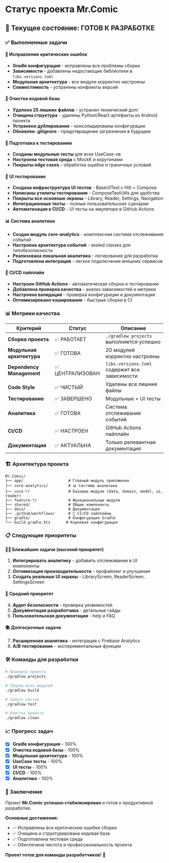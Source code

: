 # Статус проекта Mr.Comic

## 🎯 Текущее состояние: **ГОТОВ К РАЗРАБОТКЕ**

### ✅ Выполненные задачи

#### 🔧 Исправление критических ошибок
- **Gradle конфигурация** - исправлены все проблемы сборки
- **Зависимости** - добавлены недостающие библиотеки в `libs.versions.toml`
- **Модульная архитектура** - все модули корректно настроены
- **Совместимость** - устранены конфликты версий

#### 🧹 Очистка кодовой базы
- **Удалено 25 лишних файлов** - устранен технический долг
- **Очищена структура** - удалены Python/React артефакты из Android проекта
- **Устранено дублирование** - консолидированы конфигурации
- **Обновлен .gitignore** - предотвращение загрязнения в будущем

#### 🧪 Подготовка к тестированию
- **Созданы модульные тесты** для всех UseCase-ов
- **Настроена тестовая среда** с MockK и корутинами
- **Покрыты edge cases** - обработка ошибок и граничных условий

#### 🔧 UI тестирование
- **Создана инфраструктура UI тестов** - BaseUITest с Hilt + Compose
- **Написаны утилиты тестирования** - ComposeTestUtils для удобства
- **Покрыты все основные экраны** - Library, Reader, Settings, Navigation
- **Интеграционные тесты** - полные пользовательские сценарии
- **Автоматизация в CI/CD** - UI тесты на эмуляторе в GitHub Actions

#### 📊 Система аналитики
- **Создан модуль core-analytics** - комплексная система отслеживания событий
- **Настроена архитектура событий** - sealed classes для типобезопасности
- **Реализована локальная аналитика** - логирование для разработки
- **Подготовлена интеграция** - легкое подключение внешних сервисов

#### 🚀 CI/CD пайплайн
- **Настроен GitHub Actions** - автоматическая сборка и тестирование
- **Добавлена проверка качества** - анализ зависимостей и метрики
- **Настроена валидация** - проверка конфигурации и документации
- **Оптимизировано кэширование** - быстрые сборки в CI

### 📊 Метрики качества

| Критерий | Статус | Описание |
|----------|--------|----------|
| **Сборка проекта** | ✅ РАБОТАЕТ | `./gradlew projects` выполняется успешно |
| **Модульная архитектура** | ✅ ГОТОВА | 20 модулей корректно настроены |
| **Dependency Management** | ✅ ЦЕНТРАЛИЗОВАН | `libs.versions.toml` содержит все зависимости |
| **Code Style** | ✅ ЧИСТЫЙ | Удалены все лишние файлы |
| **Тестирование** | ✅ ЗАВЕРШЕНО | Модульные + UI тесты |
| **Аналитика** | ✅ ГОТОВА | Система отслеживания событий |
| **CI/CD** | ✅ НАСТРОЕН | GitHub Actions пайплайн |
| **Документация** | ✅ АКТУАЛЬНА | Только релевантная документация |

### 🏗️ Архитектура проекта

```
Mr.Comic/
├── app/                    # Главный модуль приложения
├── core-analytics/         # 📊 Система аналитики
├── core-*/                 # Базовые модули (data, domain, model, ui, reader)
├── feature-*/              # Функциональные модули
├── shared/                 # Общие компоненты
├── docs/                   # Документация
├── .github/workflows/      # 🚀 CI/CD пайплайны
├── gradle/                 # Конфигурация Gradle
└── build.gradle.kts       # Корневая конфигурация
```

### 📋 Следующие приоритеты

#### 🏃‍♂️ Ближайшие задачи (высокий приоритет)
1. **Интегрировать аналитику** - добавить отслеживание в UI компоненты
2. **Оптимизация производительности** - профайлинг и улучшения
3. **Создать реальные UI экраны** - LibraryScreen, ReaderScreen, SettingsScreen

#### 🚀 Средний приоритет
4. **Аудит безопасности** - проверка уязвимостей
5. **Документация разработчика** - детальные гайды
6. **Пользовательская документация** - help и FAQ

#### 📚 Долгосрочные задачи
7. **Расширенная аналитика** - интеграция с Firebase Analytics
8. **A/B тестирование** - экспериментальные функции

### 🛠️ Команды для разработки

```bash
# Проверка проекта
./gradlew projects

# Сборка всех модулей
./gradlew build

# Запуск тестов
./gradlew test

# Очистка проекта
./gradlew clean
```

### 📈 Прогресс задач

- [x] **Gradle конфигурация** - 100%
- [x] **Очистка кодовой базы** - 100%  
- [x] **Модульная архитектура** - 100%
- [x] **UseCase тесты** - 100%
- [x] **UI тесты** - 100%
- [x] **CI/CD** - 100%
- [x] **Аналитика** - 100%

### 🎉 Заключение

Проект **Mr.Comic успешно стабилизирован** и готов к продуктивной разработке. 

**Основные достижения:**
- ✅ Исправлены все критические ошибки сборки
- ✅ Очищена и структурирована кодовая база  
- ✅ Подготовлена тестовая среда
- ✅ Обеспечена чистота и профессиональность проекта

**Проект готов для команды разработчиков!** 🚀